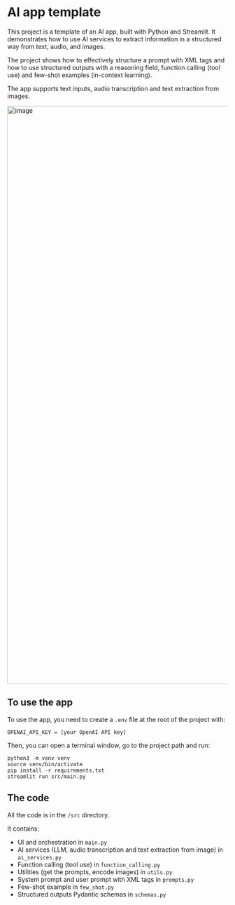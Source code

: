 # AI app template

This project is a template of an AI app, built with Python and Streamlit. It demonstrates how to use AI services to extract information in a structured way from text, audio, and images.

The project shows how to effectively structure a prompt with XML tags and how to use structured outputs with a reasoning field, function calling (tool use) and few-shot examples (in-context learning).

The app supports text inputs, audio transcription and text extraction from images.

<img width="1320" alt="image" src="https://github.com/user-attachments/assets/82067fb0-2bc4-4625-a3e9-551ebbf1544f" />

## To use the app

To use the app, you need to create a `.env` file at the root of the project with:
```
OPENAI_API_KEY = [your OpenAI API key]
```

Then, you can open a terminal window, go to the project path and run:
```
python3 -m venv venv
source venv/bin/activate
pip install -r requirements.txt
streamlit run src/main.py
```


## The code

All the code is in the `/src` directory.

It contains:
- UI and orchestration in `main.py`
- AI services (LLM, audio transcription and text extraction from image) in `ai_services.py`
- Function calling (tool use) in `function_calling.py`
- Utilities (get the prompts, encode images) in `utils.py`
- System prompt and user prompt with XML tags in `prompts.py`
- Few-shot example in `few_shot.py`
- Structured outputs Pydantic schemas in `schemas.py`

